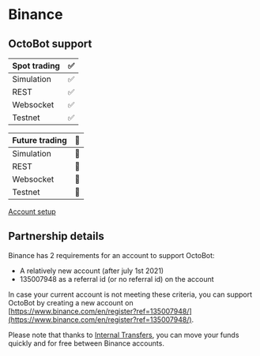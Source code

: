 # Binance

## OctoBot support

| Spot trading | ✅ |
| :--- | :--- |
| Simulation | ✅ |
| REST | ✅ |
| Websocket | ✅ |
| Testnet | ✅ |

| Future trading | 🚧 |
| :--- | :--- |
| Simulation | 🚧 |
| REST | 🚧 |
| Websocket | 🚧 |
| Testnet | 🚧 |


[Account setup](partners/binance/setup)

## Partnership details

Binance has 2 requirements for an account to support OctoBot:

* A relatively new account \(after july 1st 2021\)
* 135007948 as a referral id (or no referral id) on the account

In case your current account is not meeting these criteria, you can support OctoBot by creating a new account on [https://www.binance.com/en/register?ref=135007948/](https://www.binance.com/en/register?ref=135007948/).

Please note that thanks to [Internal Transfers](https://www.binance.com/en-NG/support/faq/360037037312), you can move your funds quickly and for free between Binance accounts.


